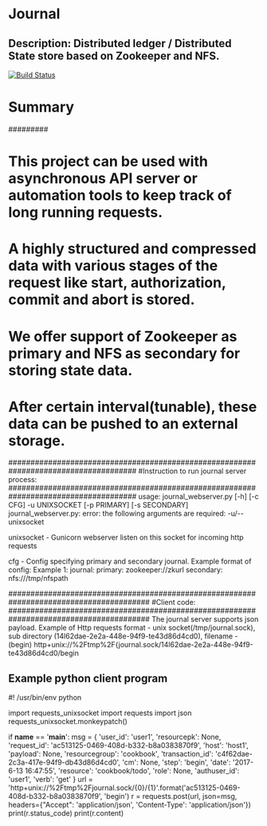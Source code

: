 # Journal
## Description: Distributed ledger / Distributed State store based on Zookeeper and NFS.

[![Build Status](https://travis-ci.org/Morgan-Stanley/journal.svg?branch=master)](https://travis-ci.org/Morgan-Stanley/Journal)


# Summary
#########
# This project can be used with asynchronous API server or automation tools to keep track of long running requests.
# A highly structured and compressed data with various stages of the request like start, authorization, commit and abort  is stored.
# We offer support of Zookeeper as primary and NFS as secondary for storing state data.
# After certain interval(tunable), these data can be pushed to an external storage.

#####################################################################################
#Instruction to run journal server process:
#####################################################################################
usage: journal_webserver.py [-h] [-c CFG] -u UNIXSOCKET [-p PRIMARY]
                            [-s SECONDARY]
journal_webserver.py: error: the following arguments are required: -u/--unixsocket

unixsocket - Gunicorn webserver listen on this socket for incoming http requests

cfg - Config specifying primary and secondary journal.
Example format of config:
Example 1:
journal:
  primary: zookeeper://zkurl
  secondary: nfs:///tmp/nfspath

########################################################################################
#Client code:
########################################################################################
The journal server supports json payload.
Example of Http requests format - unix socket(/tmp/journal.sock), sub directory (14l62dae-2e2a-448e-94f9-te43d86d4cd0), filename - (begin)
http+unix://%2Ftmp%2F{journal.sock/14l62dae-2e2a-448e-94f9-te43d86d4cd0/begin

Example python client program
---------------------------
#! /usr/bin/env python

import requests_unixsocket
import requests
import json
requests_unixsocket.monkeypatch()

if __name__ == '__main__':
    msg = {
        'user_id': 'user1',
        'resourcepk': None,
        'request_id': 'ac513125-0469-408d-b332-b8a0383870f9',
        'host': 'host1',
        'payload': None,
        'resourcegroup': 'cookbook',
        'transaction_id': 'c4f62dae-2c3a-417e-94f9-db43d86d4cd0',
        'cm': None,
        'step': 'begin',
        'date': '2017-6-13 16:47:55',
        'resource': 'cookbook/todo',
        'role': None,
        'authuser_id': 'user1',
        'verb': 'get'
    }
    url = 'http+unix://%2Ftmp%2Fjournal.sock/{0}/{1}'.format('ac513125-0469-408d-b332-b8a0383870f9', 'begin')
    r  = requests.post(url, json=msg, headers={"Accept": 'application/json', 'Content-Type': 'application/json'})
    print(r.status_code)
    print(r.content)
